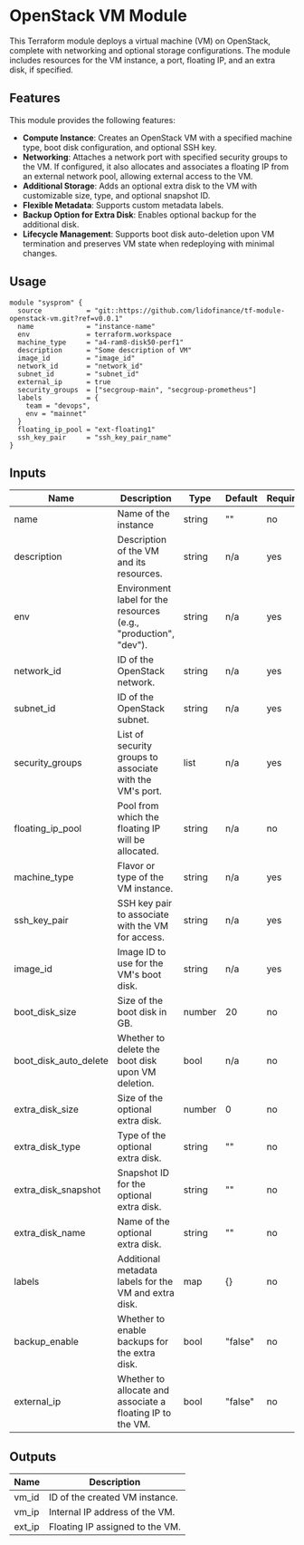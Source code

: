 # OpenStack VM Module

This Terraform module deploys a virtual machine (VM) on OpenStack, complete with networking and optional storage configurations. The module includes resources for the VM instance, a port, floating IP, and an extra disk, if specified.

## Features

This module provides the following features:

- **Compute Instance**: Creates an OpenStack VM with a specified machine type, boot disk configuration, and optional SSH key.
- **Networking**: Attaches a network port with specified security groups to the VM. If configured, it also allocates and associates a floating IP from an external network pool, allowing external access to the VM.
- **Additional Storage**: Adds an optional extra disk to the VM with customizable size, type, and optional snapshot ID.
- **Flexible Metadata**: Supports custom metadata labels.
- **Backup Option for Extra Disk**: Enables optional backup for the additional disk.
- **Lifecycle Management**: Supports boot disk auto-deletion upon VM termination and preserves VM state when redeploying with minimal changes.

## Usage

```hcl
module "sysprom" {
  source           = "git::https://github.com/lidofinance/tf-module-openstack-vm.git?ref=v0.0.1"
  name             = "instance-name"
  env              = terraform.workspace
  machine_type     = "a4-ram8-disk50-perf1"
  description      = "Some description of VM"
  image_id         = "image_id"
  network_id       = "network_id"
  subnet_id        = "subnet_id"
  external_ip      = true
  security_groups  = ["secgroup-main", "secgroup-prometheus"]
  labels           = {
    team = "devops",
    env = "mainnet"
  }
  floating_ip_pool = "ext-floating1"
  ssh_key_pair     = "ssh_key_pair_name"
}

```

## Inputs

| Name                  | Description                                                      | Type   | Default | Required |
| --------------------- | ---------------------------------------------------------------- | ------ | ------- | -------- |
| name                  | Name of the instance                                             | string | ""      | no       |
| description           | Description of the VM and its resources.                         | string | n/a     | yes      |
| env                   | Environment label for the resources (e.g., "production", "dev"). | string | n/a     | yes      |
| network_id            | ID of the OpenStack network.                                     | string | n/a     | yes      |
| subnet_id             | ID of the OpenStack subnet.                                      | string | n/a     | yes      |
| security_groups       | List of security groups to associate with the VM's port.         | list   | n/a     | yes      |
| floating_ip_pool      | Pool from which the floating IP will be allocated.               | string | n/a     | no       |
| machine_type          | Flavor or type of the VM instance.                               | string | n/a     | yes      |
| ssh_key_pair          | SSH key pair to associate with the VM for access.                | string | n/a     | yes      |
| image_id              | Image ID to use for the VM's boot disk.                          | string | n/a     | yes      |
| boot_disk_size        | Size of the boot disk in GB.                                     | number | 20      | no       |
| boot_disk_auto_delete | Whether to delete the boot disk upon VM deletion.                | bool   | n/a     | no       |
| extra_disk_size       | Size of the optional extra disk.                                 | number | 0       | no       |
| extra_disk_type       | Type of the optional extra disk.                                 | string | ""      | no       |
| extra_disk_snapshot   | Snapshot ID for the optional extra disk.                         | string | ""      | no       |
| extra_disk_name       | Name of the optional extra disk.                                 | string | ""      | no       |
| labels                | Additional metadata labels for the VM and extra disk.            | map    | {}      | no       |
| backup_enable         | Whether to enable backups for the extra disk.                    | bool   | "false" | no       |
| external_ip           | Whether to allocate and associate a floating IP to the VM.       | bool   | "false" | no       |

## Outputs

| Name   | Description                     |
| ------ | ------------------------------- |
| vm_id  | ID of the created VM instance.  |
| vm_ip  | Internal IP address of the VM.  |
| ext_ip | Floating IP assigned to the VM. |
